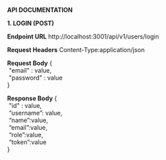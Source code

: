 **API DOCUMENTATION**

**1. LOGIN (POST)**

**Endpoint URL**
http://localhost:3001/api/v1/users/login

**Request Headers**
Content-Type:application/json

**Request Body**
{  
  "email" : value,  
  "password" : value  
}

**Response Body**
{  
  "id" : value,  
  “username”: value,   
  “name”:value,  
  “email”:value,  
  “role”:value,  
  “token”:value  
}
